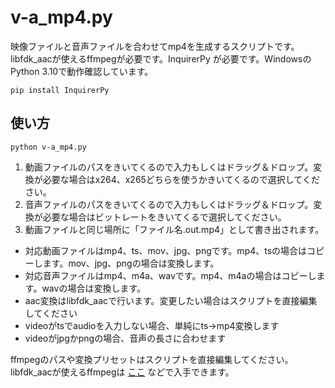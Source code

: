 # v-a_mp4.py

映像ファイルと音声ファイルを合わせてmp4を生成するスクリプトです。libfdk_aacが使えるffmpegが必要です。InquirerPy が必要です。WindowsのPython 3.10で動作確認しています。
```
pip install InquirerPy
```

## 使い方
```
python v-a_mp4.py
```

1. 動画ファイルのパスをきいてくるので入力もしくはドラッグ＆ドロップ。変換が必要な場合はx264、x265どちらを使うかきいてくるので選択してください。  
1. 音声ファイルのパスをきいてくるので入力もしくはドラッグ＆ドロップ。変換が必要な場合はビットレートをきいてくるで選択してください。  
1. 動画ファイルと同じ場所に「ファイル名.out.mp4」として書き出されます。

- 対応動画ファイルはmp4、ts、mov、jpg、pngです。mp4、tsの場合はコピーします。mov、jpg、pngの場合は変換します。
- 対応音声ファイルはmp4、m4a、wavです。mp4、m4aの場合はコピーします。wavの場合は変換します。
- aac変換はlibfdk_aacで行います。変更したい場合はスクリプトを直接編集してください
- videoがtsでaudioを入力しない場合、単純にts->mp4変換します
- videoがjpgかpngの場合、音声の長さに合わせます

ffmpegのパスや変換プリセットはスクリプトを直接編集してください。
libfdk_aacが使えるffmpegは [ここ](https://github.com/AnimMouse/ffmpeg-stable-autobuild) などで入手できます。
